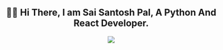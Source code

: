 <div align="center">
<h2 align="center">👋🏻 Hi There, I am Sai Santosh Pal, A Python And React Developer.</h2>

![](https://komarev.com/ghpvc/?username=sai-santosh-pal)
</div>
